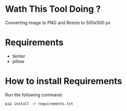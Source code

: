 # Wath This Tool Doing ? 
Converting image to PNG and Resize to 500x500 px

# Requirements
- tkinter
- pillow
# How to install Requirements
 Run the following command:
 
    pip install -r requirements.txt

